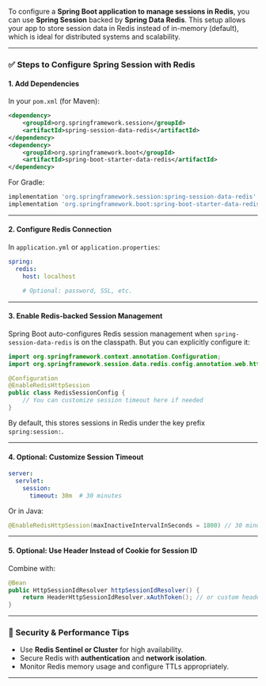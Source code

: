 

To configure a **Spring Boot application to manage sessions in Redis**, you can use **Spring Session** backed by **Spring Data Redis**. This setup allows your app to store session data in Redis instead of in-memory (default), which is ideal for distributed systems and scalability.

---

### ✅ Steps to Configure Spring Session with Redis

#### **1. Add Dependencies**

In your `pom.xml` (for Maven):

```Xml
<dependency>
    <groupId>org.springframework.session</groupId>
    <artifactId>spring-session-data-redis</artifactId>
</dependency>
<dependency>
    <groupId>org.springframework.boot</groupId>
    <artifactId>spring-boot-starter-data-redis</artifactId>
</dependency>
```

For Gradle:

```Groovy
implementation 'org.springframework.session:spring-session-data-redis'
implementation 'org.springframework.boot:spring-boot-starter-data-redis'
```

---

#### **2. Configure Redis Connection**

In `application.yml` or `application.properties`:

```Yaml
spring:
  redis:
    host: localhost

    # Optional: password, SSL, etc.
```

---

#### **3. Enable Redis-backed Session Management**

Spring Boot auto-configures Redis session management when `spring-session-data-redis` is on the classpath. But you can explicitly configure it:

```Java
import org.springframework.context.annotation.Configuration;
import org.springframework.session.data.redis.config.annotation.web.http.EnableRedisHttpSession;

@Configuration
@EnableRedisHttpSession
public class RedisSessionConfig {
    // You can customize session timeout here if needed
}
```

By default, this stores sessions in Redis under the key prefix `spring:session:`.

---

#### **4. Optional: Customize Session Timeout**

```Yaml
server:
  servlet:
    session:
      timeout: 30m  # 30 minutes
```

Or in Java:

```Java
@EnableRedisHttpSession(maxInactiveIntervalInSeconds = 1800) // 30 minutes
```

---

#### **5. Optional: Use Header Instead of Cookie for Session ID**

Combine with:

```Java
@Bean
public HttpSessionIdResolver httpSessionIdResolver() {
    return HeaderHttpSessionIdResolver.xAuthToken(); // or custom header
}
```

---

### 🔐 Security & Performance Tips

- Use **Redis Sentinel or Cluster** for high availability.
- Secure Redis with **authentication** and **network isolation**.
- Monitor Redis memory usage and configure TTLs appropriately.

---


